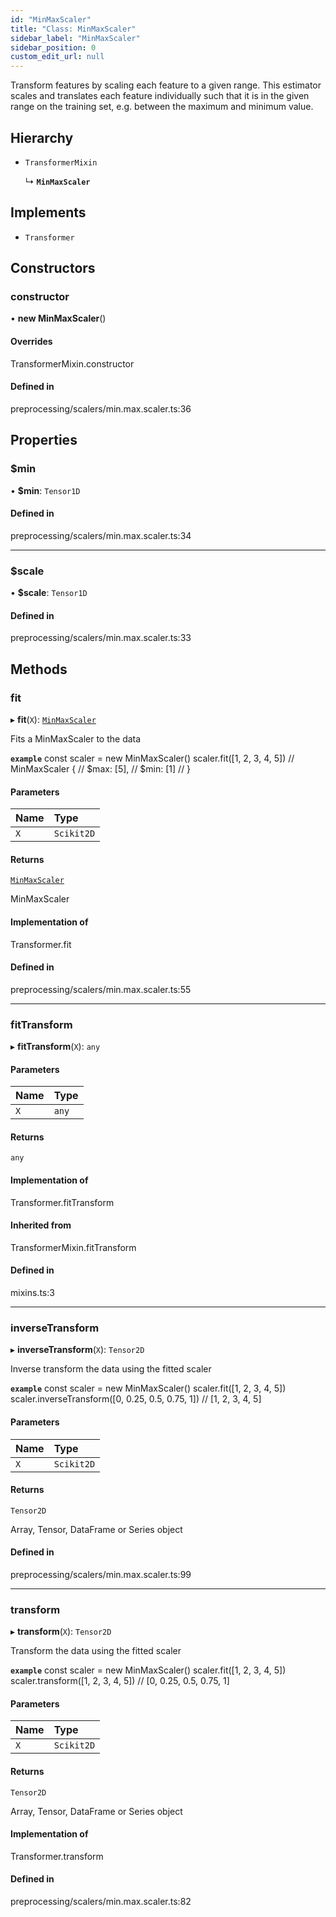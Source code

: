 ```yaml
---
id: "MinMaxScaler"
title: "Class: MinMaxScaler"
sidebar_label: "MinMaxScaler"
sidebar_position: 0
custom_edit_url: null
---
```


Transform features by scaling each feature to a given range.
This estimator scales and translates each feature individually such
that it is in the given range on the training set, e.g. between the maximum and minimum value.

## Hierarchy

- `TransformerMixin`

  ↳ **`MinMaxScaler`**

## Implements

- `Transformer`

## Constructors

### constructor

• **new MinMaxScaler**()

#### Overrides

TransformerMixin.constructor

#### Defined in

preprocessing/scalers/min.max.scaler.ts:36

## Properties

### $min

• **$min**: `Tensor1D`

#### Defined in

preprocessing/scalers/min.max.scaler.ts:34

___

### $scale

• **$scale**: `Tensor1D`

#### Defined in

preprocessing/scalers/min.max.scaler.ts:33

## Methods

### fit

▸ **fit**(`X`): [`MinMaxScaler`](MinMaxScaler)

Fits a MinMaxScaler to the data

**`example`**
const scaler = new MinMaxScaler()
scaler.fit([1, 2, 3, 4, 5])
// MinMaxScaler {
//   $max: [5],
//   $min: [1]
// }

#### Parameters

| Name | Type |
| :------ | :------ |
| `X` | `Scikit2D` |

#### Returns

[`MinMaxScaler`](MinMaxScaler)

MinMaxScaler

#### Implementation of

Transformer.fit

#### Defined in

preprocessing/scalers/min.max.scaler.ts:55

___

### fitTransform

▸ **fitTransform**(`X`): `any`

#### Parameters

| Name | Type |
| :------ | :------ |
| `X` | `any` |

#### Returns

`any`

#### Implementation of

Transformer.fitTransform

#### Inherited from

TransformerMixin.fitTransform

#### Defined in

mixins.ts:3

___

### inverseTransform

▸ **inverseTransform**(`X`): `Tensor2D`

Inverse transform the data using the fitted scaler

**`example`**
const scaler = new MinMaxScaler()
scaler.fit([1, 2, 3, 4, 5])
scaler.inverseTransform([0, 0.25, 0.5, 0.75, 1])
// [1, 2, 3, 4, 5]

#### Parameters

| Name | Type |
| :------ | :------ |
| `X` | `Scikit2D` |

#### Returns

`Tensor2D`

Array, Tensor, DataFrame or Series object

#### Defined in

preprocessing/scalers/min.max.scaler.ts:99

___

### transform

▸ **transform**(`X`): `Tensor2D`

Transform the data using the fitted scaler

**`example`**
const scaler = new MinMaxScaler()
scaler.fit([1, 2, 3, 4, 5])
scaler.transform([1, 2, 3, 4, 5])
// [0, 0.25, 0.5, 0.75, 1]

#### Parameters

| Name | Type |
| :------ | :------ |
| `X` | `Scikit2D` |

#### Returns

`Tensor2D`

Array, Tensor, DataFrame or Series object

#### Implementation of

Transformer.transform

#### Defined in

preprocessing/scalers/min.max.scaler.ts:82
